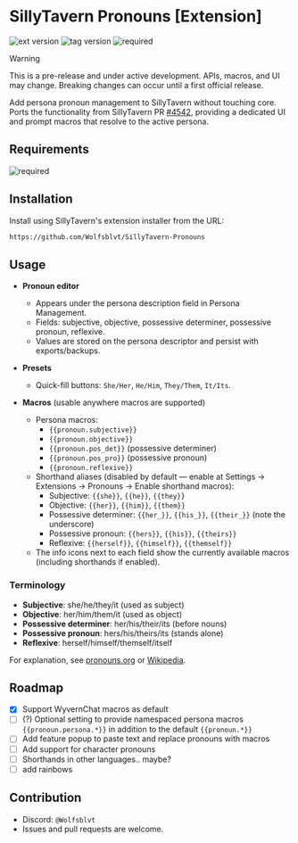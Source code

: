 # SillyTavern Pronouns [Extension]

![ext version](https://img.shields.io/badge/dynamic/json?url=https%3A%2F%2Fraw.githubusercontent.com%2FWolfsblvt%2FSillyTavern-Pronouns%2Fmain%2Fmanifest.json&label=extension%20version&query=%24.version&color=blue)
![tag version](https://img.shields.io/github/v/tag/Wolfsblvt/SillyTavern-Pronouns?label=tag)
![required](https://img.shields.io/badge/Required%20ST%20version-staging-orange)

> [!WARNING]
> This is a pre-release and under active development. APIs, macros, and UI may change. Breaking changes can occur until a first official release.

Add persona pronoun management to SillyTavern without touching core. Ports the functionality from SillyTavern PR [#4542](https://github.com/SillyTavern/SillyTavern/pull/4542), providing a dedicated UI and prompt macros that resolve to the active persona.

## Requirements

![required](https://img.shields.io/badge/Required%20ST%20version-staging-orange)

## Installation

Install using SillyTavern's extension installer from the URL:

```txt
https://github.com/Wolfsblvt/SillyTavern-Pronouns
```

## Usage

- **Pronoun editor**
  - Appears under the persona description field in Persona Management.
  - Fields: subjective, objective, possessive determiner, possessive pronoun, reflexive.
  - Values are stored on the persona descriptor and persist with exports/backups.

- **Presets**
  - Quick-fill buttons: `She/Her`, `He/Him`, `They/Them`, `It/Its`.

- **Macros** (usable anywhere macros are supported)
  - Persona macros:
    - `{{pronoun.subjective}}`
    - `{{pronoun.objective}}`
    - `{{pronoun.pos_det}}`  (possessive determiner)
    - `{{pronoun.pos_pro}}`  (possessive pronoun)
    - `{{pronoun.reflexive}}`
  - Shorthand aliases (disabled by default — enable at Settings → Extensions → Pronouns → Enable shorthand macros):
    - Subjective: `{{she}}`, `{{he}}`, `{{they}}`
    - Objective: `{{her}}`, `{{him}}`, `{{them}}`
    - Possessive determiner: `{{her_}}`, `{{his_}}`, `{{their_}}` (note the underscore)
    - Possessive pronoun: `{{hers}}`, `{{his}}`, `{{theirs}}`
    - Reflexive: `{{herself}}`, `{{himself}}`, `{{themself}}`
  - The info icons next to each field show the currently available macros (including shorthands if enabled).

### Terminology
- **Subjective**: she/he/they/it (used as subject)
- **Objective**: her/him/them/it (used as object)
- **Possessive determiner**: her/his/their/its (before nouns)
- **Possessive pronoun**: hers/his/theirs/its (stands alone)
- **Reflexive**: herself/himself/themself/itself

For explanation, see [pronouns.org](https://pronouns.org/) or [Wikipedia](https://en.wikipedia.org/wiki/English_personal_pronouns).

## Roadmap

- [x] Support WyvernChat macros as default
- [ ] (?) Optional setting to provide namespaced persona macros `{{pronoun.persona.*}}` in addition to the default `{{pronoun.*}}`
- [ ] Add feature popup to paste text and replace pronouns with macros
- [ ] Add support for character pronouns
- [ ] Shorthands in other languages.. maybe?
- [ ] add rainbows

## Contribution

- Discord: `@Wolfsblvt`
- Issues and pull requests are welcome.
